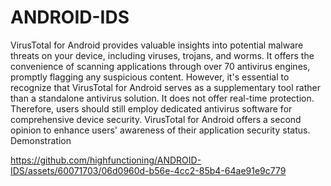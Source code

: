 # ANDROID-IDS

VirusTotal for Android provides valuable insights into potential malware threats on your device, including viruses, trojans, and worms. It offers the convenience of scanning applications through over 70 antivirus engines, promptly flagging any suspicious content. However, it's essential to recognize that VirusTotal for Android serves as a supplementary tool rather than a standalone antivirus solution. It does not offer real-time protection. Therefore, users should still employ dedicated antivirus software for comprehensive device security. VirusTotal for Android offers a second opinion to enhance users' awareness of their application security status.
Demonstration 




https://github.com/highfunctioning/ANDROID-IDS/assets/60071703/06d0960d-b56e-4cc2-85b4-64ae91e9c779

